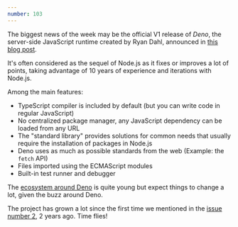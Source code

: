 ```yaml
---
number: 103
---
```


The biggest news of the week may be the official V1 release of _Deno_, the server-side JavaScript runtime created by Ryan Dahl, announced in [this blog post](https://deno.land/v1).

It's often considered as the sequel of Node.js as it fixes or improves a lot of points, taking advantage of 10 years of experience and iterations with Node.js.

Among the main features:

- TypeScript compiler is included by default (but you can write code in regular JavaScript)
- No centralized package manager, any JavaScript dependency can be loaded from any URL
- The "standard library" provides solutions for common needs that usually require the installation of packages in Node.js
- Deno uses as much as possible standards from the web (Example: the `fetch` API)
- Files imported using the ECMAScript modules
- Built-in test runner and debugger

The [ecosystem around Deno](https://deno.land/x/) is quite young but expect things to change a lot, given the buzz around Deno.

The project has grown a lot since the first time we mentioned in the [issue number 2](https://weekly.bestofjs.org/issues/2/), 2 years ago. Time flies!
